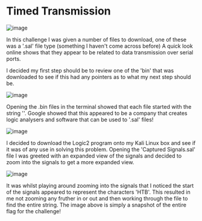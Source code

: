 # Timed Transmission

![image](https://user-images.githubusercontent.com/57868272/229302434-0e7974e6-37ec-4cb2-a3b0-d0215f37eb06.png)

In this challenge I was given a number of files to download, one of these was a '.sal' file type (something I haven't come across before) A quick look online shows that they appear to be related to data transmission over serial ports.

I decided my first step should be to review one of the 'bin' that was downloaded to see if this had any pointers as to what my next step should be.

![image](https://user-images.githubusercontent.com/57868272/229302453-74a1dabe-6426-4e6c-b906-44b286cb663f.png)

Opening the .bin files in the terminal showed that each file started with the string '<SALEAE>'. Google showed that this appeared to be a company that creates logic analysers and software that can be used to '.sal' files!

![image](https://user-images.githubusercontent.com/57868272/229302578-23fd2966-fa42-4bf8-b2a5-c9954b5b3dd7.png)

I decided to download the Logic2 program onto my Kali Linux box and see if it was of any use in solving this problem. Opening the 'Captured Signals.sal' file I was greeted with an expanded view of the signals and decided to zoom into the signals to get a more expanded view.

![image](https://user-images.githubusercontent.com/57868272/229302760-f81c229b-016a-4088-bb2a-47a5a121e89e.png)

It was whilst playing around zooming into the signals that I noticed the start of the signals appeared to represent the characters 'HTB'. This resulted in me not zooming any fruther in or out and then working through the file to find the entire string. The image above is simply a snapshot of the entire flag for the challenge!
